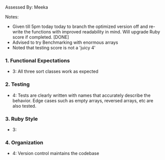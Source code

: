 Assessed By: Meeka

Notes:

* Given till 5pm today today to branch the optimized version off and re-write the functions with improved readability in mind. Will upgrade Ruby score if completed. [DONE]
* Advised to try Benchmarking with enormous arrays
* Noted that testing score is not a 'juicy 4'

### 1. Functional Expectations

* 3: All three sort classes work as expected

### 2. Testing

* 4: Tests are clearly written with names that accurately describe the behavior. Edge cases such as empty arrays, reversed arrays, etc are also tested.

### 3. Ruby Style

* 3: 

### 4. Organization

* 4: Version control maintains the codebase
